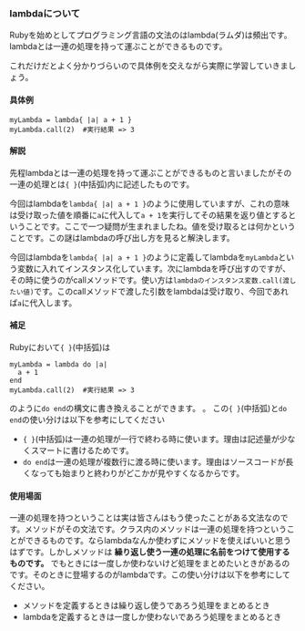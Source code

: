 ### lambdaについて

Rubyを始めとしてプログラミング言語の文法のはlambda(ラムダ)は頻出です。lambdaとは一連の処理を持って運ぶことができるものです。

これだけだとよく分かりづらいので具体例を交えながら実際に学習していきましょう。

#### 具体例
```
myLambda = lambda{ |a| a + 1 }
myLambda.call(2)  #実行結果 => 3
```

#### 解説
先程lambdaとは一連の処理を持って運ぶことができるものと言いましたがその一連の処理とは`{ }`(中括弧)内に記述したものです。

今回はlambdaを`lambda{ |a| a + 1 }`のように使用していますが、これの意味は受け取った値を順番に`a`に代入して`a + 1`を実行してその結果を返り値とするということです。ここで一つ疑問が生まれましたね。値を受け取るとは何かということです。この謎はlambdaの呼び出し方を見ると解決します。

今回はlambdaを`lambda{ |a| a + 1 }`のように定義してlambdaを`myLambda`という変数に入れてインスタンス化しています。次にlambdaを呼び出すのですが、その時に使うのがcallメソッドです。使い方は`lambdaのインスタンス変数.call(渡したい値)`です。このcallメソッドで渡した引数をlambdaは受け取り、今回であれば`a`に代入します。

#### 補足
Rubyにおいて`{ }`(中括弧)は
```
myLambda = lambda do |a|
  a + 1
end
myLambda.call(2)  #実行結果 => 3
```
のように`do end`の構文に書き換えることができます。
。
この`{ }`(中括弧)と`do end`の使い分けは以下を参考にしてください
- `{ }`(中括弧)は一連の処理が一行で終わる時に使います。理由は記述量が少なくスマートに書けるためです。
- `do end`は一連の処理が複数行に渡る時に使います。理由はソースコードが長くなっても始まりと終わりがどこかが見やすくなるからです。

#### 使用場面

一連の処理を持つということは実は皆さんはもう使ったことがある文法なのです。メソッドがその文法です。クラス内のメソッドは一連の処理を持つということができるものです。ならlambdaなんか使わずにメソッドを使えばいいと思うはずです。しかしメソッドは **繰り返し使う一連の処理に名前をつけて使用するものです。** でもときには一度しか使わないけど処理をまとめたいときがあるのです。そのときに登場するのがlambdaです。この使い分けは以下を参考にしてください。
- メソッドを定義するときは繰り返し使うであろう処理をまとめるとき
- lambdaを定義するときは一度しか使わないであろう処理をまとめるとき
